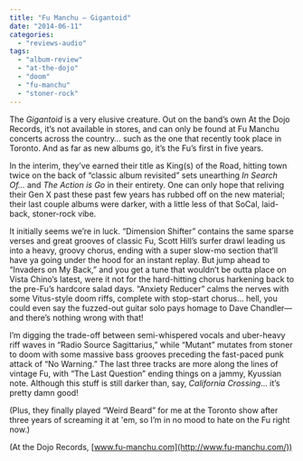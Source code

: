 ```yaml
---
title: "Fu Manchu – Gigantoid"
date: "2014-06-11"
categories: 
  - "reviews-audio"
tags: 
  - "album-review"
  - "at-the-dojo"
  - "doom"
  - "fu-manchu"
  - "stoner-rock"
---
```


The _Gigantoid_ is a very elusive creature. Out on the band’s own At the Dojo Records, it’s not available in stores, and can only be found at Fu Manchu concerts across the country… such as the one that recently took place in Toronto. And as far as new albums go, it’s the Fu’s first in five years.

In the interim, they’ve earned their title as King(s) of the Road, hitting town twice on the back of “classic album revisited” sets unearthing _In Search Of…_ and _The Action is Go_ in their entirety. One can only hope that reliving their Gen X past these past few years has rubbed off on the new material; their last couple albums were darker, with a little less of that SoCal, laid-back, stoner-rock vibe.

It initially seems we’re in luck. “Dimension Shifter” contains the same sparse verses and great grooves of classic Fu, Scott Hill’s surfer drawl leading us into a heavy, groovy chorus, ending with a super slow-mo section that’ll have ya going under the hood for an instant replay. But jump ahead to “Invaders on My Back,” and you get a tune that wouldn’t be outta place on Vista Chino’s latest, were it not for the hard-hitting chorus harkening back to the pre-Fu’s hardcore salad days. “Anxiety Reducer” calms the nerves with some Vitus-style doom riffs, complete with stop-start chorus… hell, you could even say the fuzzed-out guitar solo pays homage to Dave Chandler—and there’s nothing wrong with that!

I’m digging the trade-off between semi-whispered vocals and uber-heavy riff waves in “Radio Source Sagittarius,” while “Mutant” mutates from stoner to doom with some massive bass grooves preceding the fast-paced punk attack of “No Warning.” The last three tracks are more along the lines of vintage Fu, with “The Last Question” ending things on a jammy, Kyussian note. Although this stuff is still darker than, say, _California Crossing_… it’s pretty damn good!

(Plus, they finally played “Weird Beard” for me at the Toronto show after three years of screaming it at 'em, so I’m in no mood to hate on the Fu right now.)

(At the Dojo Records, [www.fu-manchu.com](http://www.fu-manchu.com/))
